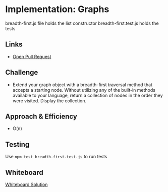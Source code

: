 # Implementation: Graphs
breadth-first.js file holds the list constructor
breadth-first.test.js holds the tests
    
## Links
- [Open Pull Request](https://github.com/SianCulligan/data-structures-and-algorithms/pull/60)

    
## Challenge
- Extend your graph object with a breadth-first traversal method that accepts a starting node. Without utilizing any of the built-in methods available to your language, return a collection of nodes in the order they were visited. Display the collection.
    
## Approach & Efficiency
- O(n)

## Testing
<!-- Description of how to run your tests -->
Use `npm test breadth-first.test.js` to run tests

## Whiteboard

[Whiteboard Solution](./assets/bfgraph.png)
